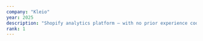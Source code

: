 ```yaml
---
company: "Kleio"
year: 2025
description: "Shopify analytics platform — with no prior experience coding or building SaaS."
rank: 1
---
```


